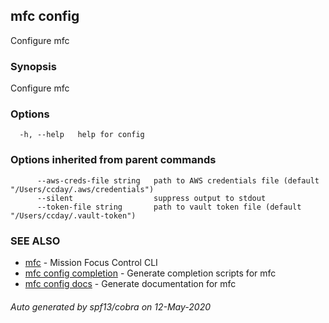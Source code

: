 ## mfc config

Configure mfc

### Synopsis

Configure mfc

### Options

```
  -h, --help   help for config
```

### Options inherited from parent commands

```
      --aws-creds-file string   path to AWS credentials file (default "/Users/ccday/.aws/credentials")
      --silent                  suppress output to stdout
      --token-file string       path to vault token file (default "/Users/ccday/.vault-token")
```

### SEE ALSO

* [mfc](mfc.md)	 - Mission Focus Control CLI
* [mfc config completion](mfc_config_completion.md)	 - Generate completion scripts for mfc
* [mfc config docs](mfc_config_docs.md)	 - Generate documentation for mfc

###### Auto generated by spf13/cobra on 12-May-2020

